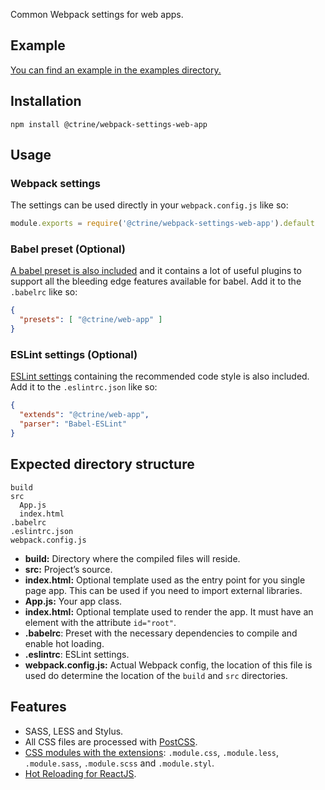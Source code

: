 Common Webpack settings for web apps.

## Example

[You can find an example in the examples directory.][example]

## Installation

```shell
npm install @ctrine/webpack-settings-web-app
```

## Usage

### Webpack settings

The settings can be used directly in your `webpack.config.js` like so:

```Javascript
module.exports = require('@ctrine/webpack-settings-web-app').default
```

### Babel preset (Optional)

[A babel preset is also included](https://github.com/ctrine/babel-presets) and it
contains a lot of useful plugins to support all the bleeding edge features
available for babel. Add it to the `.babelrc` like so:

```json
{
  "presets": [ "@ctrine/web-app" ]
}
```

### ESLint settings (Optional)

[ESLint settings](https://github.com/ctrine/lint-config) containing the recommended
code style is also included. Add it to the `.eslintrc.json` like so:

```json
{
  "extends": "@ctrine/web-app",
  "parser": "Babel-ESLint"
}
```

## Expected directory structure

```
build
src
  App.js
  index.html
.babelrc
.eslintrc.json
webpack.config.js
```
* **build:** Directory where the compiled files will reside.
* **src:** Project’s source.
* **index.html:** Optional template used as the entry point for you single page
  app. This can be used if you need to import external libraries.
* **App.js:** Your app class.
* **index.html:** Optional template used to render the app. It must have an
  element with the attribute `id="root"`.
* **.babelrc**: Preset with the necessary dependencies to compile and enable hot
  loading.
* **.eslintrc**: ESLint settings.
* **webpack.config.js:** Actual Webpack config, the location of this file is
  used do determine the location of the `build` and `src` directories.

## Features

* SASS, LESS and Stylus.
* All CSS files are processed with [PostCSS][postcss].
* [CSS modules with the extensions][css-modules-extensions]: `.module.css`,
  `.module.less`, `.module.sass`, `.module.scss`
  and `.module.styl`.
* [Hot Reloading for ReactJS](https://github.com/gaearon/react-hot-loader).

[css-modules-extensions]: https://github.com/css-modules/css-modules/issues/229#issuecomment-304040593
[example]: https://github.com/ctrine/webpack-settings/blob/master/examples/web
[postcss]: https://github.com/postcss/postcss

